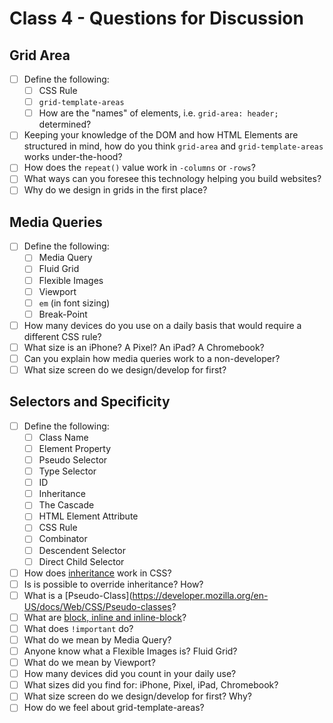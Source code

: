# Class 4 - Questions for Discussion

## Grid Area

- [ ] Define the following:
    * [ ] CSS Rule
    * [ ] `grid-template-areas`
    * [ ] How are the "names" of elements, i.e. `grid-area: header;` determined?

- [ ] Keeping your knowledge of the DOM and how HTML Elements are structured in mind, how do you think `grid-area` and `grid-template-areas` works under-the-hood?
- [ ] How does the `repeat()` value work in `-columns` or `-rows`?
- [ ] What ways can you foresee this technology helping you build websites?
- [ ] Why do we design in grids in the first place?

## Media Queries

- [ ] Define the following:
    * [ ] Media Query
    * [ ] Fluid Grid
    * [ ] Flexible Images
    * [ ] Viewport
    * [ ] `em` (in font sizing)
    * [ ] Break-Point

- [ ] How many devices do you use on a daily basis that would require a different CSS rule?
- [ ] What size is an iPhone? A Pixel? An iPad? A Chromebook?
- [ ] Can you explain how media queries work to a non-developer?
- [ ] What size screen do we design/develop for first?

## Selectors and Specificity

- [ ] Define the following:
    * [ ] Class Name
    * [ ] Element Property
    * [ ] Pseudo Selector
    * [ ] Type Selector
    * [ ] ID
    * [ ] Inheritance
    * [ ] The Cascade
    * [ ] HTML Element Attribute
    * [ ] CSS Rule
    * [ ] Combinator
    * [ ] Descendent Selector
    * [ ] Direct Child Selector

- [ ] How does [inheritance](http://dorward.me.uk/www/css/inheritance/) work in CSS?
- [ ] Is is possible to override inheritance? How?
- [ ] What is a [Pseudo-Class](https://developer.mozilla.org/en-US/docs/Web/CSS/Pseudo-classes?
- [ ] What are [block, inline and inline-block](http://stackoverflow.com/a/9189873/6572258)?
- [ ] What does `!important` do?
- [ ] What do we mean by Media Query?
- [ ] Anyone know what a Flexible Images is? Fluid Grid?
- [ ] What do we mean by Viewport?
- [ ] How many devices did you count in your daily use?
- [ ] What sizes did you find for: iPhone, Pixel, iPad, Chromebook?
- [ ] What size screen do we design/develop for first? Why?
- [ ] How do we feel about grid-template-areas?
